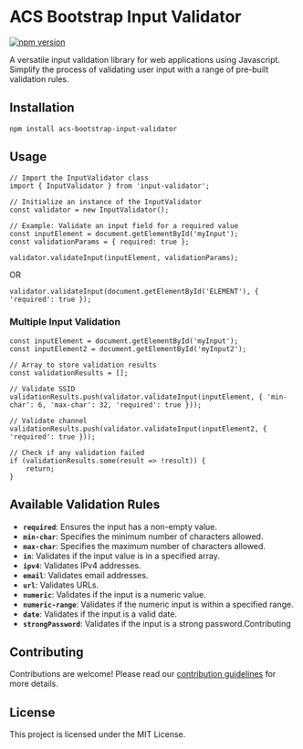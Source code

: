 # ACS Bootstrap Input Validator

[![npm version](https://badge.fury.io/js/acs-bootstrap-input-validator.svg)](https://www.npmjs.com/package/acs-bootstrap-input-validator)

A versatile input validation library for web applications using Javascript. Simplify the process of validating user input with a range of pre-built validation rules.

## Installation

```
npm install acs-bootstrap-input-validator
```

## Usage

```
// Import the InputValidator class
import { InputValidator } from 'input-validator';

// Initialize an instance of the InputValidator
const validator = new InputValidator();

// Example: Validate an input field for a required value
const inputElement = document.getElementById('myInput');
const validationParams = { required: true };

validator.validateInput(inputElement, validationParams);
```

OR

```
validator.validateInput(document.getElementById('ELEMENT'), { 'required': true });
```

### Multiple Input Validation

```
const inputElement = document.getElementById('myInput');
const inputElement2 = document.getElementById('myInput2');

// Array to store validation results
const validationResults = [];

// Validate SSID
validationResults.push(validator.validateInput(inputElement, { 'min-char': 6, 'max-char': 32, 'required': true }));

// Validate channel
validationResults.push(validator.validateInput(inputElement2, { 'required': true }));

// Check if any validation failed
if (validationResults.some(result => !result)) {
    return;
}
```

## Available Validation Rules
- **`required`**: Ensures the input has a non-empty value.
- **`min-char`**: Specifies the minimum number of characters allowed.
- **`max-char`**: Specifies the maximum number of characters allowed.
- **`in`**: Validates if the input value is in a specified array.
- **`ipv4`**: Validates IPv4 addresses.
- **`email`**: Validates email addresses.
- **`url`**: Validates URLs.
- **`numeric`**: Validates if the input is a numeric value.
- **`numeric-range`**: Validates if the numeric input is within a specified range.
- **`date`**: Validates if the input is a valid date.
- **`strongPassword`**: Validates if the input is a strong password.Contributing

## Contributing

Contributions are welcome! Please read our [contribution guidelines](/CONTRIBUTING.md) for more details.

## License

This project is licensed under the MIT License.
